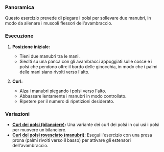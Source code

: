 ### Panoramica
Questo esercizio prevede di piegare i polsi per sollevare due manubri, in modo da allenare i muscoli flessori dell'avambraccio.

### Esecuzione
1. **Posizione iniziale:**
   - Tieni due manubri tra le mani.
   - Siediti su una panca con gli avambracci appoggiati sulle cosce e i polsi che pendono oltre il bordo delle ginocchia, in modo che i palmi delle mani siano rivolti verso l'alto.

2. **Curl:**
   - Alza i manubri piegando i polsi verso l'alto.
   - Abbassare lentamente i manubri in modo controllato.
   - Ripetere per il numero di ripetizioni desiderato.

### Variazioni
- **[Curl dei polsi (bilanciere)](exercise://library/library.forearms.exercises.wristCurlsBarbell):** Una variante dei curl dei polsi in cui usi i polsi per muovere un bilanciere.
- **[Curl dei polsi rovesciato (manubri)](exercise://library/library.forearms.exercises.reverseWristCurlsDumbbell)**: Esegui l'esercizio con una presa prona (palmi rivolti verso il basso) per attivare gli estensori dell'avambraccio.